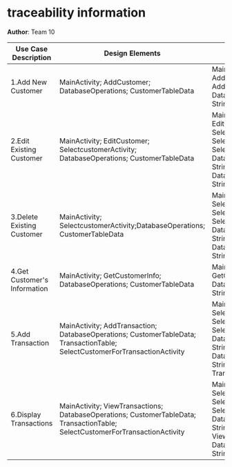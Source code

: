 # traceability information

**Author**: Team 10


Use Case Description | Design Elements  | Corresponding Code           | Tests                                
---------------------| -----------------|------------------------------|-------------------
1.Add New Customer | MainActivity; AddCustomer; DatabaseOperations; CustomerTableData | MainActivity::newCustomerPressed(View); AddCustomer::onCreate(Bundle); AddCustomer::submitNewCustomerPressed(View); DatabaseOperations::EnterCustomerInfo(DatabaseOperations, String, String, String, String, String); CustomerTableData | Test Case 1-5 
2.Edit Existing Customer |  MainActivity; EditCustomer; SelectcustomerActivity; DatabaseOperations; CustomerTableData | MainActivity::editCustomerPressed(View); EditCustomer::onCreate(Bundle); SelectcustomerActivity::onCreate(Bundle); SelectcustomerActivity::editPressed(View); SelectcustomerActivity::displayListView(); DatabaseOperations::EditCustomerInfo(DatabaseOperations, String, String, String, String, String, String); DatabaseOperations::getInfoByKey(DatabaseOperations, String, String); CustomerTableData  |   Test Case 9-13   
3.Delete Existing Customer | MainActivity; SelectcustomerActivity;DatabaseOperations; CustomerTableData  | MainActivity::editCustomerPressed(View); SelectcustomerActivity::onCreate(Bundle); SelectcustomerActivity::DeletePressed(View); SelectcustomerActivity::displayListView(); DatabaseOperations::deleteCustomer(DatabaseOperations, String); DatabaseOperations::getInfoByKey(DatabaseOperations, String, String); CustomerTableData  |Test Case 14-16      
4.Get Customer's Information | MainActivity; GetCustomerInfo; DatabaseOperations; CustomerTableData | MainActivity::getCustomerInfoPressed(View); GetCustomerInfo::onCreate(Bundle); DatabaseOperations::getInfoByKey(DatabaseOperations, String, String); CustomerTableData  |Test Case 17-21 
5.Add Transaction | MainActivity; AddTransaction; DatabaseOperations; CustomerTableData; TransactionTable; SelectCustomerForTransactionActivity | MainActivity::addTransactionPressed(View); SelectCustomerForTransactionActivity::onCreate(Bundle); SelectCustomerForTransactionActivity::selectPressed(View); SelectCustomerForTransactionActivity::displayListView(); DatabaseOperations::getInfoByKey(DatabaseOperations, String, String); AddTransaction::onCreate(Bundle); DatabaseOperations::EnterTransactionInfo(DatabaseOperations, String, String, String, double, double); CustomerTableData; TransactionTableData | Test Case 22-28  
6.Display Transactions | MainActivity; ViewTransactions; DatabaseOperations; CustomerTableData; TransactionTable; SelectCustomerForTransactionActivity | MainActivity::viewTransactionsPressed(View); SelectCustomerForTransactionActivity::onCreate(Bundle); SelectCustomerForTransactionActivity::selectPressed(View); SelectCustomerForTransactionActivity::displayListView(); DatabaseOperations::getInfoByKey(DatabaseOperations, String, String); ViewTransactions::onCreate(Bundle); ViewTransactions::displayListView();  DatabaseOperations::getTransactionInfo(DatabaseOperations, String); CustomerTableData; TransactionTableData | Test Case 29-32            


